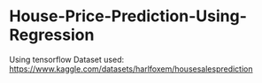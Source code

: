 # House-Price-Prediction-Using-Regression

Using tensorflow
Dataset used: https://www.kaggle.com/datasets/harlfoxem/housesalesprediction
